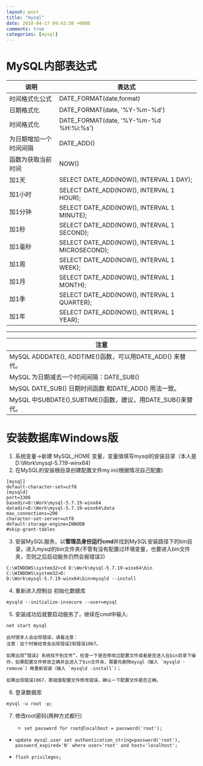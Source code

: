 ```yaml
---
layout: post
title: "mysql"
date: 2018-04-17 09:43:50 +0800
comments: true
categories: [mysql]
---
```



MySQL内部表达式
=======================================

| 说明                          | 表达式                                            |
| ----------------------------- | ------------------------------------------------- |
| 时间格式化公式                | DATE_FORMAT(date,format)                          |
| 日期格式化                    | DATE_FORMAT(date, '%Y-%m-%d')                     |
| 时间格式化                    | DATE_FORMAT(date, '%Y-%m-%d %H:%i:%s')            |
| 为日期增加一个时间间隔        | DATE_ADD()                                        |
| 函数为获取当前时间            | NOW()                                             |
| 加1天                         | SELECT DATE_ADD(NOW(), INTERVAL 1 DAY);           |
| 加1小时                       | SELECT DATE_ADD(NOW(), INTERVAL 1 HOUR);          |
| 加1分钟                       | SELECT DATE_ADD(NOW(), INTERVAL 1 MINUTE);        |
| 加1秒                         | SELECT DATE_ADD(NOW(), INTERVAL 1 SECOND);        |
| 加1毫秒                       | SELECT DATE_ADD(NOW(), INTERVAL 1 MICROSECOND);   |
| 加1周                         | SELECT DATE_ADD(NOW(), INTERVAL 1 WEEK);          |
| 加1月                         | SELECT DATE_ADD(NOW(), INTERVAL 1 MONTH);         |
| 加1季                         | SELECT DATE_ADD(NOW(), INTERVAL 1 QUARTER);       |
| 加1年                         | SELECT DATE_ADD(NOW(), INTERVAL 1 YEAR);          |

***

| 注意                                                        |
| ----------------------------------------------------------- |
|MySQL ADDDATE(), ADDTIME()函数，可以用DATE_ADD() 来替代。    |
|MySQL 为日期减去一个时间间隔：DATE_SUB()                     |
|MySQL DATE_SUB() 日期时间函数 和DATE_ADD() 用法一致。        |
|MySQL 中SUBDATE(),SUBTIME()函数，建议，用DATE_SUB()来替代。  |



安装数据库Windows版
=======================
1. 系统变量→新建 MySQL_HOME 变量，变量值填写mysql的安装目录（本人是 D:\Work\mysql-5.7.19-winx64)
2. 在MySQL的安装根目录创建配置文件my.ini(根据情况自己配置)
```
[mysql]
default-character-set=utf8
[mysqld]
port=3306
basedir=D:\Work\mysql-5.7.19-winx64
datadir=D:\Work\mysql-5.7.19-winx64\data
max_connections=200
character-set-server=utf8
default-storage-engine=INNODB
#skip-grant-tables
```
3. 安装MySQL服务，以**管理员身份运行cmd**并找到MySQL安装路径下的bin目录，进入mysql的bin文件夹(不管有没有配置过环境变量，也要进入bin文件夹，否则之后启动服务仍然会报错误2)
```
C:\WINDOWS\system32>cd D:\Work\mysql-5.7.19-winx64\bin
C:\WINDOWS\system32>D:
D:\Work\mysql-5.7.19-winx64\bin>mysqld --install
```
4. 重新进入控制台 初始化数据库

`mysqld --initialize-insecure --user=mysql`

5. 安装成功后就要启动服务了，继续在cmd中输入:

`net start mysql`

	此时很多人会出现错误，请看注意：
	注意：这个时候经常会出现错误2和错误1067。

	如果出现“错误2 系统找不到文件”，检查一下是否修改过配置文件或者是否进入在bin目录下操作，如果配置文件修改正确并且进入了bin文件夹，需要先删除mysql（输入 `mysqld -remove`）再重新安装（输入 `mysqld -install`）；

	如果出现错误1067，那就是配置文件修改错误，确认一下配置文件是否正确。
6. 登录数据库

`mysql -u root -p;`

7. 修改root密码(两种方式都行)

	* `set password for root@localhost = password('root');`

  * `update mysql.user set authentication_string=password('root'), password_expired='N' where user='root' and host='localhost';`

  * `flush privileges;`

